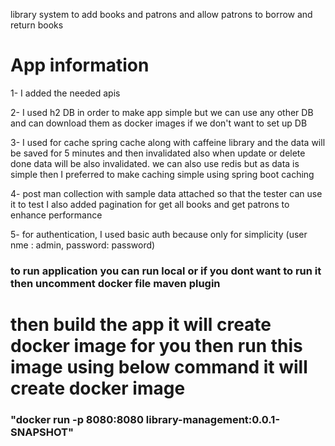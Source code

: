   library system to add books and patrons and allow patrons to borrow and return books 
   
# App information 
 1- I added the needed apis 

 2- I used h2 DB in order to make app simple 
 but we can use any other DB and can download them as docker images if we don't want to set up
 DB 

 3- I used for cache spring cache along with caffeine library 
 and the data will be saved for 5 minutes and then invalidated also when update or delete done
 data will be also invalidated. we can also use redis but as data is simple then I preferred to make caching 
 simple using spring boot caching

 4- post man collection with sample data attached so that the tester can use it to test 
 I also added pagination for get all books and get patrons to enhance performance 

 5- for authentication, I used basic auth because only for simplicity (user nme : admin, password: password) 

### to run application you can run local or if you dont want to run it then uncomment docker file maven plugin
# then build the app it will create docker image for you then run this image using below command it will create docker image 
###  "docker run -p 8080:8080 library-management:0.0.1-SNAPSHOT"
